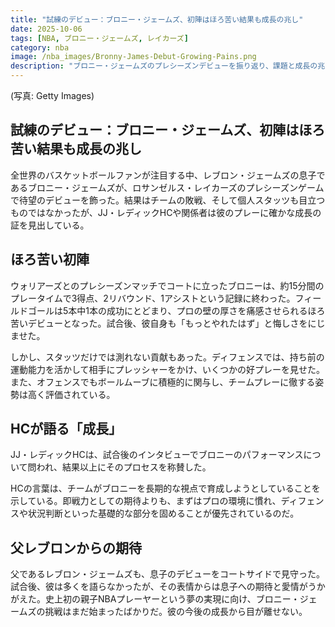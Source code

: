 ```yaml
---
title: "試練のデビュー：ブロニー・ジェームズ、初陣はほろ苦い結果も成長の兆し"
date: 2025-10-06
tags: [NBA, ブロニー・ジェームズ, レイカーズ]
category: nba
image: /nba_images/Bronny-James-Debut-Growing-Pains.png
description: "ブロニー・ジェームズのプレシーズンデビューを振り返り、課題と成長の兆しを分析します。"
---
```

(写真: Getty Images)

## 試練のデビュー：ブロニー・ジェームズ、初陣はほろ苦い結果も成長の兆し

全世界のバスケットボールファンが注目する中、レブロン・ジェームズの息子であるブロニー・ジェームズが、ロサンゼルス・レイカーズのプレシーズンゲームで待望のデビューを飾った。結果はチームの敗戦、そして個人スタッツも目立つものではなかったが、JJ・レディックHCや関係者は彼のプレーに確かな成長の証を見出している。

## ほろ苦い初陣

ウォリアーズとのプレシーズンマッチでコートに立ったブロニーは、約15分間のプレータイムで3得点、2リバウンド、1アシストという記録に終わった。フィールドゴールは5本中1本の成功にとどまり、プロの壁の厚さを痛感させられるほろ苦いデビューとなった。試合後、彼自身も「もっとやれたはず」と悔しさをにじませた。

しかし、スタッツだけでは測れない貢献もあった。ディフェンスでは、持ち前の運動能力を活かして相手にプレッシャーをかけ、いくつかの好プレーを見せた。また、オフェンスでもボールムーブに積極的に関与し、チームプレーに徹する姿勢は高く評価されている。

## HCが語る「成長」

JJ・レディックHCは、試合後のインタビューでブロニーのパフォーマンスについて問われ、結果以上にそのプロセスを称賛した。

HCの言葉は、チームがブロニーを長期的な視点で育成しようとしていることを示している。即戦力としての期待よりも、まずはプロの環境に慣れ、ディフェンスや状況判断といった基礎的な部分を固めることが優先されているのだ。

## 父レブロンからの期待

父であるレブロン・ジェームズも、息子のデビューをコートサイドで見守った。試合後、彼は多くを語らなかったが、その表情からは息子への期待と愛情がうかがえた。史上初の親子NBAプレーヤーという夢の実現に向け、ブロニー・ジェームズの挑戦はまだ始まったばかりだ。彼の今後の成長から目が離せない。
